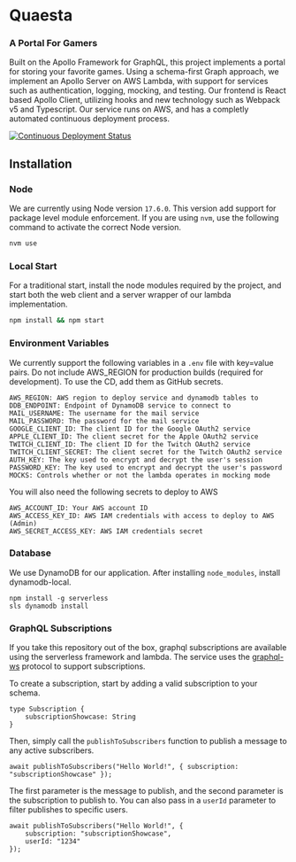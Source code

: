 # Quaesta

### A Portal For Gamers

Built on the Apollo Framework for GraphQL, this project implements a portal for storing your favorite games. Using a schema-first Graph approach, we implement an Apollo Server on AWS Lambda, with support for services such as authentication, logging, mocking, and testing. Our frontend is React based Apollo Client, utilizing hooks and new technology such as Webpack v5 and Typescript. Our service runs on AWS, and has a completly automated continuous deployment process.

[![Continuous Deployment Status](https://github.com/jhgrins/Quaesta/actions/workflows/deploy.yml/badge.svg)](https://github.com/jhgrins/Quaesta/actions/workflows/deploy.yml)

## Installation

### Node

We are currently using Node version `17.6.0`. This version add support for package level module enforcement. If you are using `nvm`, use the following command to activate the correct Node version.

```bash
nvm use
```

### Local Start

For a traditional start, install the node modules required by the project, and start both the web client and a server wrapper of our lambda implementation.

```bash
npm install && npm start
```

### Environment Variables

We currently support the following variables in a `.env` file with key=value pairs. Do not include AWS_REGION for production builds (required for development). To use the CD, add them as GitHub secrets.

```
AWS_REGION: AWS region to deploy service and dynamodb tables to
DDB_ENDPOINT: Endpoint of DynamoDB service to connect to
MAIL_USERNAME: The username for the mail service
MAIL_PASSWORD: The password for the mail service
GOOGLE_CLIENT_ID: The client ID for the Google OAuth2 service
APPLE_CLIENT_ID: The client secret for the Apple OAuth2 service
TWITCH_CLIENT_ID: The client ID for the Twitch OAuth2 service
TWITCH_CLIENT_SECRET: The client secret for the Twitch OAuth2 service
AUTH_KEY: The key used to encrypt and decrypt the user's session
PASSWORD_KEY: The key used to encrypt and decrypt the user's password
MOCKS: Controls whether or not the lambda operates in mocking mode
```

You will also need the following secrets to deploy to AWS

```
AWS_ACCOUNT_ID: Your AWS account ID
AWS_ACCESS_KEY_ID: AWS IAM credentials with access to deploy to AWS (Admin)
AWS_SECRET_ACCESS_KEY: AWS IAM credentials secret
```

### Database

We use DynamoDB for our application. After installing `node_modules`, install dynamodb-local.

```
npm install -g serverless
sls dynamodb install
```

### GraphQL Subscriptions

If you take this repository out of the box, graphql subscriptions are available using the serverless framework and lambda.
The service uses the [graphql-ws](https://github.com/enisdenjo/graphql-ws/blob/master/PROTOCOL.md) protocol to support subscriptions.

To create a subscription, start by adding a valid subscription to your schema.

```
type Subscription {
    subscriptionShowcase: String
}
```

Then, simply call the `publishToSubscribers` function to publish a message to any active subscribers.

```
await publishToSubscribers("Hello World!", { subscription: "subscriptionShowcase" });
```

The first parameter is the message to publish, and the second parameter is the subscription to publish to. You 
can also pass in a `userId` parameter to filter publishes to specific users.

```
await publishToSubscribers("Hello World!", { 
    subscription: "subscriptionShowcase", 
    userId: "1234" 
});
```